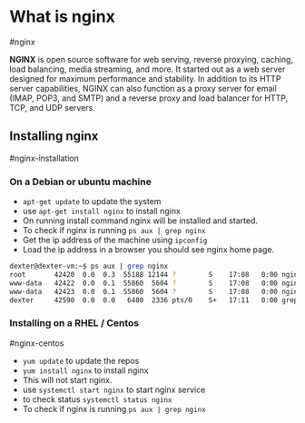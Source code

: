 # What is nginx
#nginx

**NGINX** is open source software for web serving, reverse proxying, caching, load balancing, media streaming, and more. It started out as a web server designed for maximum performance and stability. In addition to its HTTP server capabilities, NGINX can also function as a proxy server for email (IMAP, POP3, and SMTP) and a reverse proxy and load balancer for HTTP, TCP, and UDP servers.

## Installing nginx
#nginx-installation

### On a Debian or ubuntu machine

- `apt-get update` to update the system
- use `apt-get install nginx` to install nginx
- On running install command nginx will be installed and started.
- To check if nginx is running `ps aux | grep nginx`
- Get the ip address of the machine using `ipconfig`
- Load the ip address  in a browser you should see nginx home page.

```sh
dexter@dexter-vm:~$ ps aux | grep nginx
root       42420  0.0  0.3  55188 12144 ?        S    17:08   0:00 nginx: master process /usr/sbin/nginx -g daemon on; master_process on;
www-data   42422  0.0  0.1  55860  5604 ?        S    17:08   0:00 nginx: worker process
www-data   42423  0.0  0.1  55860  5604 ?        S    17:08   0:00 nginx: worker process
dexter     42590  0.0  0.0   6480  2336 pts/0    S+   17:11   0:00 grep --color=auto nginx
```

### Installing on a RHEL / Centos
#nginx-centos

- `yum update` to update the repos
- `yum install nginx` to install nginx
- This will not start nginx.
- use `systemctl start nginx` to start nginx service
- to check status `systemctl status nginx`
- To check if nginx is running `ps aux | grep nginx` 